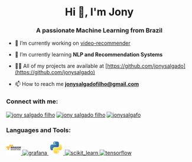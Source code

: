 <h1 align="center">Hi 👋, I'm Jony</h1>
<h3 align="center">A passionate Machine Learning from Brazil</h3>

- 🔭 I’m currently working on [video-recommender](https://github.com/jonysalgado/video-recommender.git)

- 🌱 I’m currently learning **NLP and Recommendation Systems**

- 👨‍💻 All of my projects are available at [https://github.com/jonysalgado](https://github.com/jonysalgado)

- 📫 How to reach me **jonysalgadofilho@gmail.com**

<h3 align="left">Connect with me:</h3>
<p align="left">
<a href="https://linkedin.com/in/jony salgado filho" target="blank"><img align="center" src="https://raw.githubusercontent.com/rahuldkjain/github-profile-readme-generator/master/src/images/icons/Social/linked-in-alt.svg" alt="jony salgado filho" height="30" width="40" /></a>
<a href="https://kaggle.com/jony salgado filho" target="blank"><img align="center" src="https://raw.githubusercontent.com/rahuldkjain/github-profile-readme-generator/master/src/images/icons/Social/kaggle.svg" alt="jony salgado filho" height="30" width="40" /></a>
<a href="https://www.leetcode.com/jonysalgafo" target="blank"><img align="center" src="https://raw.githubusercontent.com/rahuldkjain/github-profile-readme-generator/master/src/images/icons/Social/leet-code.svg" alt="jonysalgafo" height="30" width="40" /></a>
</p>

<h3 align="left">Languages and Tools:</h3>
<p align="left"> <a href="https://aws.amazon.com" target="_blank"> <img src="https://raw.githubusercontent.com/devicons/devicon/master/icons/amazonwebservices/amazonwebservices-original-wordmark.svg" alt="aws" width="40" height="40"/> </a> <a href="https://grafana.com" target="_blank"> <img src="https://www.vectorlogo.zone/logos/grafana/grafana-icon.svg" alt="grafana" width="40" height="40"/> </a> <a href="https://www.python.org" target="_blank"> <img src="https://raw.githubusercontent.com/devicons/devicon/master/icons/python/python-original.svg" alt="python" width="40" height="40"/> </a> <a href="https://scikit-learn.org/" target="_blank"> <img src="https://upload.wikimedia.org/wikipedia/commons/0/05/Scikit_learn_logo_small.svg" alt="scikit_learn" width="40" height="40"/> </a> <a href="https://www.tensorflow.org" target="_blank"> <img src="https://www.vectorlogo.zone/logos/tensorflow/tensorflow-icon.svg" alt="tensorflow" width="40" height="40"/> </a> </p>
